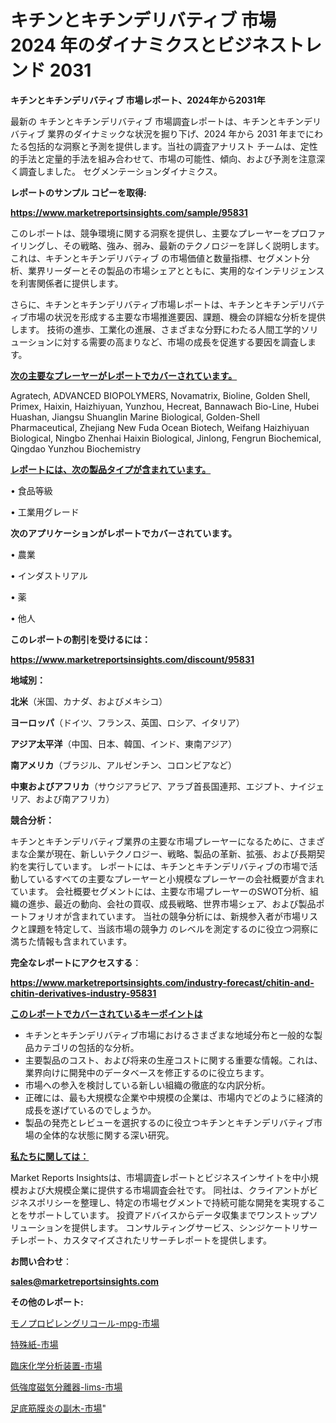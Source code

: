 # キチンとキチンデリバティブ 市場 2024 年のダイナミクスとビジネストレンド 2031

<strong>キチンとキチンデリバティブ 市場レポート、2024年から2031年</strong>

最新の キチンとキチンデリバティブ 市場調査レポートは、キチンとキチンデリバティブ 業界のダイナミックな状況を掘り下げ、2024 年から 2031 年までにわたる包括的な洞察と予測を提供します。当社の調査アナリスト チームは、定性的手法と定量的手法を組み合わせて、市場の可能性、傾向、および予測を注意深く調査しました。 セグメンテーションダイナミクス。



<strong>レポートのサンプル コピーを取得:</strong> <a href=https://www.marketreportsinsights.com/sample/95831>

<strong><u>https://www.marketreportsinsights.com/sample/95831</u></strong></a>

このレポートは、競争環境に関する洞察を提供し、主要なプレーヤーをプロファイリングし、その戦略、強み、弱み、最新のテクノロジーを詳しく説明します。 これは、キチンとキチンデリバティブ の市場価値と数量指標、セグメント分析、業界リーダーとその製品の市場シェアとともに、実用的なインテリジェンスを利害関係者に提供します。

さらに、キチンとキチンデリバティブ市場レポートは、キチンとキチンデリバティブ市場の状況を形成する主要な市場推進要因、課題、機会の詳細な分析を提供します。 技術の進歩、工業化の進展、さまざまな分野にわたる人間工学的ソリューションに対する需要の高まりなど、市場の成長を促進する要因を調査します。



<strong><u>次の主要なプレーヤーがレポートでカバーされています。</u></strong>

Agratech, ADVANCED BIOPOLYMERS, Novamatrix, Bioline, Golden Shell, Primex, Haixin, Haizhiyuan, Yunzhou, Hecreat, Bannawach Bio-Line, Hubei Huashan, Jiangsu Shuanglin Marine Biological, Golden-Shell Pharmaceutical, Zhejiang New Fuda Ocean Biotech, Weifang Haizhiyuan Biological, Ningbo Zhenhai Haixin Biological, Jinlong, Fengrun Biochemical, Qingdao Yunzhou Biochemistry



<strong><u><b>レポートには、次の製品タイプが含まれています。</b></u></strong>

• 食品等級

• 工業用グレード



<strong><b>次のアプリケーションがレポートでカバーされています。</b></strong>

• 農業

• インダストリアル

• 薬

• 他人



<strong><b>このレポートの割引を受けるには：</b></strong><a href=https://www.marketreportsinsights.com/discount/95831>

<strong><u>https://www.marketreportsinsights.com/discount/95831</u></strong></a>



<strong>地域別：</strong>



<strong>北米</strong>（米国、カナダ、およびメキシコ）



<strong>ヨーロッパ</strong>（ドイツ、フランス、英国、ロシア、イタリア）



<strong>アジア太平洋</strong>（中国、日本、韓国、インド、東南アジア）



<strong>南アメリカ</strong>（ブラジル、アルゼンチン、コロンビアなど）



<strong>中東およびアフリカ</strong>（サウジアラビア、アラブ首長国連邦、エジプト、ナイジェリア、および南アフリカ）



<strong>競合分析：</strong>

キチンとキチンデリバティブ業界の主要な市場プレーヤーになるために、さまざまな企業が現在、新しいテクノロジー、戦略、製品の革新、拡張、および長期契約を実行しています。 レポートには、キチンとキチンデリバティブの市場で活動しているすべての主要なプレーヤーと小規模なプレーヤーの会社概要が含まれています。 会社概要セグメントには、主要な市場プレーヤーのSWOT分析、組織の進歩、最近の動向、会社の買収、成長戦略、世界市場シェア、および製品ポートフォリオが含まれています。 当社の競争分析には、新規参入者が市場リスクと課題を特定して、当該市場の競争力 のレベルを測定するのに役立つ洞察に満ちた情報も含まれています。



<strong>完全なレポートにアクセスする</strong>：

<a href=https://www.marketreportsinsights.com/industry-forecast/chitin-and-chitin-derivatives-industry-95831>

<strong><u>https://www.marketreportsinsights.com/industry-forecast/chitin-and-chitin-derivatives-industry-95831</u></strong></a>



<strong><u><b>このレポートでカバーされているキーポイントは</b></u></strong>
<ul>
  <li>キチンとキチンデリバティブ市場におけるさまざまな地域分布と一般的な製品カテゴリの包括的な分析。</li>
  <li>主要製品のコスト、および将来の生産コストに関する重要な情報。これは、業界向けに開発中のデータベースを修正するのに役立ちます。</li>
  <li>市場への参入を検討している新しい組織の徹底的な内訳分析。</li>
  <li>正確には、最も大規模な企業や中規模の企業は、市場内でどのように経済的成長を遂げているのでしょうか。</li>
  <li>製品の発売とレビューを選択するのに役立つキチンとキチンデリバティブ市場の全体的な状態に関する深い研究。</li>
</ul>


<strong><u><b>私たちに関しては：</b></u></strong>

Market Reports Insightsは、市場調査レポートとビジネスインサイトを中小規模および大規模企業に提供する市場調査会社です。 同社は、クライアントがビジネスポリシーを整理し、特定の市場セグメントで持続可能な開発を実現することをサポートしています。 投資アドバイスからデータ収集までワンストップソリューションを提供します。 コンサルティングサービス、シンジケートリサーチレポート、カスタマイズされたリサーチレポートを提供します。



<strong><b>お問い合わせ</b></strong>：

<a href=mailto:sales@marketreportsinsights.com>

<strong><u>sales@marketreportsinsights.com</u></strong></a>



<strong>その他のレポート:</strong>

<a href=https://www.linkedin.com/pulse/モノプロピレングリコール-mpg-市場-2023-総合分析と事業成長戦略-dt8qf/>モノプロピレングリコール-mpg-市場</a>

<a href=https://www.linkedin.com/pulse/特殊紙-市場-2023-推進要因と成長機会-2030-analytics-achievers-24-analysis-wj3xc/>特殊紙-市場</a>

<a href=https://www.linkedin.com/pulse/臨床化学分析装置-市場-2023-新興市場-将来の動向と市場需要-2030-f4bxf/>臨床化学分析装置-市場</a>

<a href=https://www.linkedin.com/pulse/低強度磁気分離器-lims-市場-2023-年のダイナミクスとビジネストレンド-kzvbf/>低強度磁気分離器-lims-市場</a>

<a href=https://www.linkedin.com/pulse/足底筋膜炎の副木-市場-2023-推進要因と成長機会-2030-data-dive-discoveries-24-analysis-zwzzf/>足底筋膜炎の副木-市場</a>"
